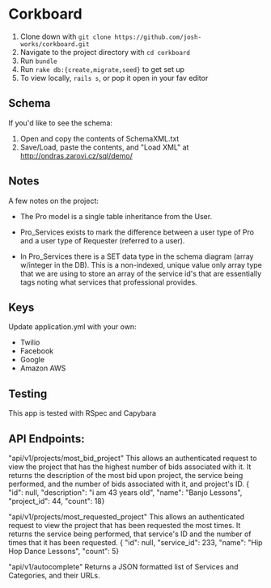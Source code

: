 # Corkboard

1. Clone down with `git clone https://github.com/josh-works/corkboard.git`
2. Navigate to the project directory with `cd corkboard`
3. Run `bundle`
4. Run `rake db:{create,migrate,seed}` to get set up
5. To view locally, `rails s`, or pop it open in your fav editor

## Schema

If you'd like to see the schema:
1. Open and copy the contents of SchemaXML.txt
2. Save/Load, paste the contents, and "Load XML" at http://ondras.zarovi.cz/sql/demo/

## Notes
A few notes on the project:

- The Pro model is a single table inheritance from the User.

- Pro_Services exists to mark the difference between a user type of Pro and a user type of Requester (referred to a user).

- In Pro_Services there is a SET data type in the schema diagram (array w/integer in the DB). This is a non-indexed, unique value only array type that we are using to store an array of the service id's that are essentially tags noting what services that professional provides.   


## Keys
Update application.yml with your own:
- Twilio
- Facebook
- Google
- Amazon AWS


## Testing
This app is tested with RSpec and Capybara

## API Endpoints:

"api/v1/projects/most_bid_project"
 This allows an authenticated request to view the project that has the highest number of bids associated with it.  It returns the description of the most bid upon project, the service being performed,  and the number of bids associated with it, and project's ID.
  { "id": null,
    "description": "i am 43 years old",
    "name": "Banjo Lessons",
    "project_id": 44,
    "count": 18}

"api/v1/projects/most_requested_project"
This allows an authenticated request to view the project that has been requested the most times.  It returns the service being performed, that service's ID and the number of times that it has been requested.
  { "id": null,
    "service_id": 233,
    "name": "Hip Hop Dance Lessons",
    "count": 5}

"api/v1/autocomplete"
Returns a JSON formatted list of Services and Categories, and their URLs.
